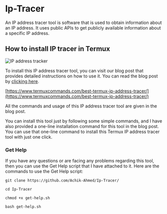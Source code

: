 # Ip-Tracer
An IP address tracer tool is software that is used to obtain information about an IP address. It uses public APIs to get publicly available information about a specific IP address.
## How to install IP tracer in Termux
![IP address tracker](https://github.com/Achik-Ahmed/Ip-Tracer/assets/153425431/28b175a4-5117-4cde-b450-348f0bb9ea9d)

To install this IP address tracer tool, you can visit our blog post that provides detailed instructions on how to use it. You can read the blog post by [clicking here](https://www.termuxcommands.com/best-termux-ip-address-tracer/).

[https://www.termuxcommands.com/best-termux-ip-address-tracer/](https://www.termuxcommands.com/best-termux-ip-address-tracer/)

All the commands and usage of this IP address tracer tool are given in the blog post. 

You can install this tool just by following some simple commands, and I have also provided a one-line installation command for this tool in the blog post. You can use that one-line command to install this Termux IP address tracer tool with just one click.
### Get Help
If you have any questions or are facing any problems regarding this tool, then you can use the Get Help script that I have attached to it. Here are the commands to use the Get Help script:
```
git clone https://github.com/Achik-Ahmed/Ip-Tracer/
```
```
cd Ip-Tracer
```
```
chmod +x get-help.sh
```
```
bash get-help.sh
```



